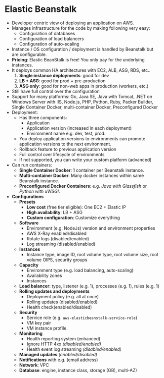 # Elastic Beanstalk

- Developer centric view of deploying an application on AWS.
- Manages infrastructure for the code by making following very easy:
  - Configuration of databases
  - Configuration of load balancers
  - Configuration of auto-scaling
- Instance / OS configuration / deployment is handled by Beanstalk but are configurable.
- **Pricing**: Elastic BeanStalk is free! You only pay for the underlying instances.
- It deploys common HA architectures with EC2, ALB, ASG, RDS, etc..
    1. **Single instance deployments**: good for dev
    2. **LB + ASG**: good for prod + pre-production
    3. **ASG only**: good for non-web apps in production (workers, etc.)
- Still have full control over the configuration
- Support for many platforms: Go, Java SE, Java with Tomcat, .NET on Windows Server with IIS, Node.js, PHP, Python, Ruby, Packer Builder, Single Container Docker, multi-container Docker, Preconfigured Docker
- Deployment:
  - Has three components:
    - Application
    - Application version (increased in each deployment)
    - Environment name e.g. dev, test, prod.
  - You deploy application versions to environments can promote application versions to the next environment.
  - Rollback feature to previous application version
  - Full control over lifecycle of environments
  - If not supported, you can write your custom platform (advanced)
- Can run containers:
  - **Single Container Docker**: 1 container per Beanstalk instance.
  - **Multi-container Docker**: Many docker instances within same Beanstalk instance.
  - **Preconfigured Docker Containers**: e.g. *Java with Glassfish* or *Python with uWSGI*.
- **Configurations**
  - **Presets**
    - **Low cost** (free tier eligible): One EC2 + Elastic IP
    - **High availability**: LB + ASG
    - **Custom configuration**: Customize everything
  - **Software**
    - Environment (e.g. NodeJs) version and environment properties
    - AWS X-Ray enabled/disabled
    - Rotate logs (disabled/enabled)
    - Log streaming (disabled/enabled)
  - **Instances**
    - Instance type, image ID, root volume type, root volume size, root volume OIPS, security groups
  - **Capacity**
    - Environment type (e.g. load balancing, auto-scaling)
    - Availability zones
    - Instances
  - **Load balancer**: type, listener (e.g. 1), processes (e.g. 1), rules (e.g. 1)
  - **Rolling updates and deployments**
    - Deployment policy (e.g. all at once)
    - Rolling updates (disabled/enabled)
    - Health check(enabled/disabled)
  - **Security**
    - Service role (e.g. `aws-elasticbeanstalk-service-role`)
    - VM key pair
    - VM instance profile.
  - **Monitoring**
    - Health reporting system (enhanced)
    - Ignore HTTP 4xx *(disabled/enabled)*
    - Health event log streaming *(disabled/enabled)*
  - **Managed updates** *(enabled/disabled)*
  - **Notifications** with e.g. (email address)
  - **Network**: VPC
  - **Database**: engine, instance class, storage (GB), multi-AZ)
